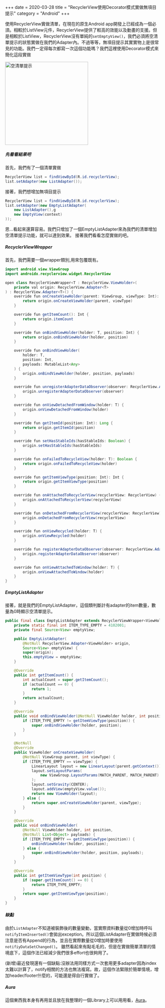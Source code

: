 +++
date = 2020-03-28
title = "RecyclerView使用Decorator模式實做無項目提示" 
category = "Android"
+++

使用RecyclerView實做清單，在現在的原生Android app開發上已經成為一個必須。相較於ListView元件，RecyclerView提供了較高的效能以及動畫的支援。但是相較於ListView，RecyclerView沒有單純的`setEmptyView()`，我們必須將空清單提示的狀態實做在我們的Adapter內。不過等等，無項目提示其實實物上是很常見的功能。我們一定得每次都寫一次這個功能嗎？我們這裡使用Decorator模式來簡化這段實做

<p>
<img src="/empty_list.png" width="270" alt="空清單提示"/>
</p>

##### 先看看結果吧

首先，我們有了一個清單實做
```Java
RecyclerView list = findViewById(R.id.recyclerView);
list.setAdapter(new ListAdapter());
```

接著，我們想增加無項目提示
```Java
RecyclerView list = findViewById(R.id.recyclerView);
list.setAdapter(new EmptyListAdapter(
	new ListAdapter(),g
	new EmptyView(context)
));
```
恩...看起來還算容易。我們只增加了一個EmptyListAdapter來為我們的清單增加空清單提示功能，就可以達到效果。
接著我們看看怎麼實做的吧。


##### RecyclerViewWrapper
首先，我們需要一個wrapper類別,用來包覆既有。
```Java
import android.view.ViewGroup
import androidx.recyclerview.widget.RecyclerView

open class RecyclerViewWrapper<T : RecyclerView.ViewHolder>(
    private val origin: RecyclerView.Adapter<T>
) : RecyclerView.Adapter<T>() {
    override fun onCreateViewHolder(parent: ViewGroup, viewType: Int): T {
        return origin.onCreateViewHolder(parent, viewType)
    }

    override fun getItemCount(): Int {
        return origin.itemCount
    }

    override fun onBindViewHolder(holder: T, position: Int) {
        return origin.onBindViewHolder(holder, position)
    }

    override fun onBindViewHolder(
        holder: T,
        position: Int,
        payloads: MutableList<Any>
    ) {
        origin.onBindViewHolder(holder, position, payloads)
    }

    override fun unregisterAdapterDataObserver(observer: RecyclerView.AdapterDataObserver) {
        origin.unregisterAdapterDataObserver(observer)
    }

    override fun onViewDetachedFromWindow(holder: T) { 
		origin.onViewDetachedFromWindow(holder)
    }

    override fun getItemId(position: Int): Long {
        return origin.getItemId(position)
    }

    override fun setHasStableIds(hasStableIds: Boolean) {
        origin.setHasStableIds(hasStableIds)
    }

    override fun onFailedToRecycleView(holder: T): Boolean {
        return origin.onFailedToRecycleView(holder)
    }

    override fun getItemViewType(position: Int): Int {
        return origin.getItemViewType(position)
    }

    override fun onAttachedToRecyclerView(recyclerView: RecyclerView) {
        origin.onAttachedToRecyclerView(recyclerView)
    }

    override fun onDetachedFromRecyclerView(recyclerView: RecyclerView) {
        origin.onDetachedFromRecyclerView(recyclerView)
    }

    override fun onViewRecycled(holder: T) {
        origin.onViewRecycled(holder)
    }

    override fun registerAdapterDataObserver(observer: RecyclerView.AdapterDataObserver) {
        origin.registerAdapterDataObserver(observer)
    }

    override fun onViewAttachedToWindow(holder: T) {
        origin.onViewAttachedToWindow(holder)
    }
}
```
##### EmptyListAdapter
接著，就是我們的EmptyListAdapter，這個類判斷計有adapter的item數量，數量為0時顯示空清單提示。

```Java
public final class EmptyListAdapter extends RecyclerViewWrapper<ViewHolder> {
    private static final int ITEM_TYPE_EMPTY = 4102001;
    private final Source<View> emptyView;

    public EmptyListAdapter(
        @NotNull RecyclerView.Adapter<ViewHolder> origin,
        Source<View> emptyView) {
        super(origin);
        this.emptyView = emptyView;
    }

    @Override
    public int getItemCount() {
        int actualCount = super.getItemCount();
        if (actualCount == 0) {
            return 1;
        }
        return actualCount;
    }

    @Override
    public void onBindViewHolder(@NotNull ViewHolder holder, int position) {
        if (ITEM_TYPE_EMPTY != getItemViewType(position)) {
            super.onBindViewHolder(holder, position);
        }
    }

    @NotNull
    @Override
    public ViewHolder onCreateViewHolder(
        @NotNull ViewGroup parent, int viewType) {
        if (ITEM_TYPE_EMPTY == viewType) {
            LinearLayout layout = new LinearLayout(parent.getContext());
            layout.setLayoutParams(
                new ViewGroup.LayoutParams(MATCH_PARENT, MATCH_PARENT)
            );
            layout.setGravity(CENTER);
            layout.addView(emptyView.value());
            return new ViewHolder(layout);
        } else {
            return super.onCreateViewHolder(parent, viewType);
        }
    }

    @Override
    public void onBindViewHolder(
        @NotNull ViewHolder holder, int position,
        @NotNull List<Object> payloads) {
        if (ITEM_TYPE_EMPTY == getItemViewType(position)) {
            onBindViewHolder(holder, position);
        } else {
            super.onBindViewHolder(holder, position, payloads);
        }
    }

    @Override
    public int getItemViewType(int position) {
        if (super.getItemCount() == 0) {
            return ITEM_TYPE_EMPTY;
        }
        return super.getItemViewType(position);
    }
}
```

##### 缺點
由於`ListAdapter`不知道被裝飾後的數量變動，當實際資料數量從0增加時呼叫`notifyItemInserted()`會拋出exception。所以這個ListAdapter在實做時候必須注意是否有Append的行為，並且在實際數量從0增加時要使用`notifiyDataSetChanged()`。
雖然看起來有點毛毛的，但是在實做簡單清單的情境底下，這個作法已經減少我們很多effort也很夠用了。

(新增)最近發現還有一個缺點:沒辦法用同樣方式一次套用更多adapter因為index太難以計算了，notify相關的方法也無法複寫。故，這個作法緊限於簡單情境，增加header/footer什麼的，可能還是得自行實做了。

##### Aura
這個東西我本身有再用並且放在我整理的一個Library上可以用用看，[Aura][1]。


[1]: https://github.com/LarryHsiao/Aura
